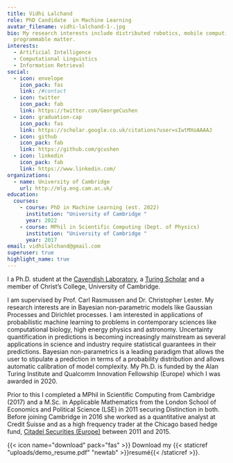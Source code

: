 ```yaml
---
title: Vidhi Lalchand
role: PhD Candidate  in Machine Learning
avatar_filename: vidhi-lalchand-1-.jpg
bio: My research interests include distributed robotics, mobile computing and
  programmable matter.
interests:
  - Artificial Intelligence
  - Computational Linguistics
  - Information Retrieval
social:
  - icon: envelope
    icon_pack: fas
    link: /#contact
  - icon: twitter
    icon_pack: fab
    link: https://twitter.com/GeorgeCushen
  - icon: graduation-cap
    icon_pack: fas
    link: https://scholar.google.co.uk/citations?user=sIwtMXoAAAAJ
  - icon: github
    icon_pack: fab
    link: https://github.com/gcushen
  - icon: linkedin
    icon_pack: fab
    link: https://www.linkedin.com/
organizations:
  - name: University of Cambridge
    url: http://mlg.eng.cam.ac.uk/
education:
  courses:
    - course: PhD in Machine Learning (est. 2022)
      institution: "University of Cambridge "
      year: 2022
    - course: MPhil in Scientific Computing (Dept. of Physics)
      institution: "University of Cambridge "
      year: 2017
email: vidhilalchand@gmail.com
superuser: true
highlight_name: true
---
```

I a Ph.D. student at the [Cavendish Laboratory](https://www.phy.cam.ac.uk/), a [Turing Scholar](https://www.turing.ac.uk/people/doctoral-students/vidhi-lalchand) and a member of Christ’s College, University of Cambridge. 

I am supervised by Prof. Carl Rasmussen and Dr. Christopher Lester. My research interests are in Bayesian non-parametric models like Gaussian Processes and Dirichlet processes. I am interested in applications of probabilistic machine learning to problems in contemporary sciences like computational biology, high energy physics and astronomy.  Uncertainty quantification in predictions is becoming increasingly mainstream as several applications in science and industry require statistical guarantees in their predictions. Bayesian non-parametrics is a leading paradigm that allows the user to stipulate a prediction in terms of a probability distribution and allows automatic calibration of model complexity. My Ph.D. is funded by the Alan Turing Institute and Qualcomm Innovation Fellowship (Europe) which I was awarded in 2020.

Prior to this I completed a MPhil in Scientific Computing from Cambridge (2017) and a M.Sc. in Applicable Mathematics from the London School of Economics and Political Science (LSE) in 2011 securing Distinction in both. Before joining Cambridge in 2016 she worked as a quantitative analyst at Credit Suisse and as a high frequency trader at the Chicago based hedge fund, [Citadel Securities (Europe)](https://www.citadel.com/investment-strategies/global-quantitative-strategies/) between 2011 and 2015. 

{{< icon name="download" pack="fas" >}} Download my {{< staticref "uploads/demo_resume.pdf" "newtab" >}}resumé{{< /staticref >}}.